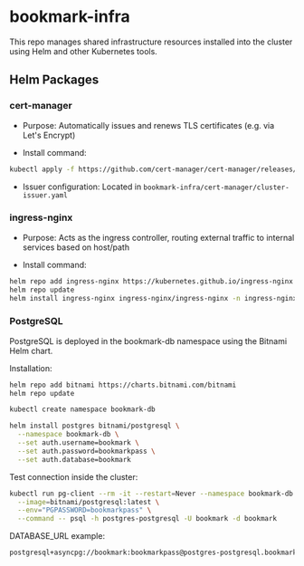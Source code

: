 # bookmark-infra

This repo manages shared infrastructure resources installed into the cluster using Helm and other Kubernetes tools.

## Helm Packages

### cert-manager

* Purpose: Automatically issues and renews TLS certificates (e.g. via Let's Encrypt)

* Install command:
```bash
kubectl apply -f https://github.com/cert-manager/cert-manager/releases/latest/download/cert-manager.yaml
```

* Issuer configuration: Located in `bookmark-infra/cert-manager/cluster-issuer.yaml`

### ingress-nginx

* Purpose: Acts as the ingress controller, routing external traffic to internal services based on host/path

* Install command:

```bash
helm repo add ingress-nginx https://kubernetes.github.io/ingress-nginx
helm repo update
helm install ingress-nginx ingress-nginx/ingress-nginx -n ingress-nginx --create-namespace
```

### PostgreSQL

PostgreSQL is deployed in the bookmark-db namespace using the Bitnami Helm chart.

Installation:

```bash
helm repo add bitnami https://charts.bitnami.com/bitnami
helm repo update

kubectl create namespace bookmark-db

helm install postgres bitnami/postgresql \
  --namespace bookmark-db \
  --set auth.username=bookmark \
  --set auth.password=bookmarkpass \
  --set auth.database=bookmark
```

Test connection inside the cluster:

```bash
kubectl run pg-client --rm -it --restart=Never --namespace bookmark-db \
  --image=bitnami/postgresql:latest \
  --env="PGPASSWORD=bookmarkpass" \
  --command -- psql -h postgres-postgresql -U bookmark -d bookmark
```

DATABASE_URL example:
```bash
postgresql+asyncpg://bookmark:bookmarkpass@postgres-postgresql.bookmark-db.svc.cluster.local:5432/bookmark
```
